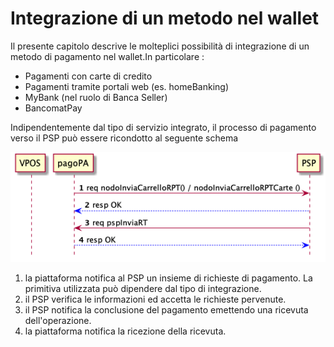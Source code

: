 Integrazione di un metodo nel wallet
====================================

Il presente capitolo descrive le molteplici possibilità di integrazione di un metodo di pagamento nel wallet.In particolare :

- Pagamenti con carte di credito 
- Pagamenti tramite portali web (es. homeBanking)
- MyBank (nel ruolo di Banca Seller)
- BancomatPay

Indipendentemente dal tipo di servizio integrato, il processo di pagamento verso il PSP può essere ricondotto al seguente schema

![sd_pagamento_wallet](../diagrams/sd_pagamento_wallet.png) 

1. la piattaforma notifica al PSP un insieme di richieste di pagamento. La primitiva utilizzata può dipendere dal tipo di integrazione.
2. il PSP verifica le informazioni ed accetta le richieste pervenute.
3. il PSP notifica la conclusione del pagamento emettendo una ricevuta dell'operazione.
4. la piattaforma notifica la ricezione della ricevuta.
